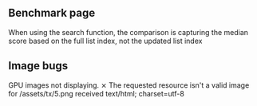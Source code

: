 ## Benchmark page 
When using the search function, the comparison is capturing the median score based on the full list index, not the updated list index

## Image bugs
GPU images not displaying. 
 ⨯ The requested resource isn't a valid image for /assets/tx/5.png received text/html; charset=utf-8
